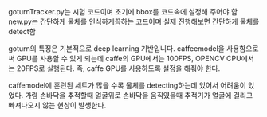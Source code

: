 goturnTracker.py는 시험 코드이며 초기에 bbox를 코드속에 설정해 주어야 함
new.py는 간단하게 물체를 인식하게끔하는 코드이며 실제 진행해보면 간단하게 물체를 detect함

goturn의 특징은 기본적으로 deep learning 기반입니다.
caffeemodel을 사용함으로써 GPU를 사용할 수 있게 되는데 caffe의 GPU에서는 100FPS, OPENCV CPU에서는 20FPS로 실행된다.
즉, caffe GPU를 사용하도록 설정을 해줘야 한다.

caffemodel에 훈련된 세트가 많을 수록 물체를 detecting하는데 있어서 어려움이 있었다. 가령
손바닥을 추적할때 얼굴위로 손바닥을 움직였을때 추적기가 얼굴에 걸리고 빠져나오지 않는 현상이 발생한다.
